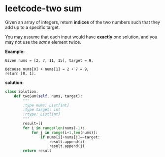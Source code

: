 # leetcode-two sum

Given an array of integers, return **indices** of the two numbers such that they add up to a specific target.

You may assume that each input would have **exactly** one solution, and you may not use the *same* element twice.

**Example:**

```
Given nums = [2, 7, 11, 15], target = 9,

Because nums[0] + nums[1] = 2 + 7 = 9,
return [0, 1].
```

**solution:**

```py
class Solution:
    def twoSum(self, nums, target):
        """
        :type nums: List[int]
        :type target: int
        :rtype: List[int]
        """
        result=[]
        for i in range(len(nums)-1):
            for j in range(i+1,len(nums)):
                if nums[i]+nums[j]==target:
                    result.append(i)
                    result.append(j)           
        return result
                
```








